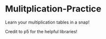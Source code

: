 # Mulitplication-Practice
Learn your multiplication tables in a snap!

Credit to p5 for the helpful libraries!
